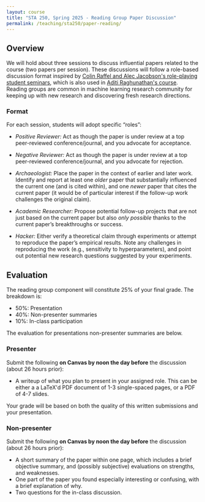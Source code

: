 ```yaml
---
layout: course
title: "STA 250, Spring 2025 - Reading Group Paper Discussion"
permalink: /teaching/sta250/paper-reading/
---
```


## Overview

We will hold about three sessions to discuss influential papers related to the course (two papers per session). These discussions will follow a role-based discussion format inspired by [Colin Raffel and Alec Jacobson's role-playing student seminars](https://www.cs.toronto.edu/~jacobson/images/role-playing-paper-reading-seminars.pdf), which is also used in [Aditi Raghunathan's course](https://www.cs.cmu.edu/~aditirag/teaching/15-789F24.html). Reading groups are common in machine learning research community for keeping up with new research and discovering fresh research directions.


### Format

For each session, students will adopt specific “roles”:

* *Positive Reviewer:* 
Act as though the paper is under review at a top peer-reviewed conference/journal, and you advocate for acceptance.

* *Negative Reviewer:* 
Act as though the paper is under review at a top peer-reviewed conference/journal, and you advocate for rejection.

* *Archaeologist:* 
Place the paper in the context of earlier and later work. Identify and report at least one *older* paper that substantially influenced the current one (and is cited within), and one *newer* paper that cites the current paper (it would be of particular interest if the follow-up work challenges the original claim).

* *Academic Researcher:* 
Propose potential follow-up projects that are not just based on the current paper but also *only possible* thanks to the current paper’s breakthroughs or success.

* *Hacker:* 
Either verify a theoretical claim through experiments or attempt to reproduce the paper’s empirical results. Note any challenges in reproducing the work (e.g., sensitivity to hyperparameters), and point out potential new research questions suggested by your experiments.



## Evaluation

The reading group component will constitute 25% of your final grade. The breakdown is: 
* 50%: Presentation
* 40%: Non-presenter summaries
* 10%: In-class participation

The evaluation for presentations non-presenter summaries are below.

### Presenter
Submit the following **on Canvas by noon the day before** the discussion (about 26 hours prior):
* A writeup of what you plan to present in your assigned role. This can be either a a LaTeX'd PDF document of 1-3 single-spaced pages, or a PDF of 4-7 slides.

Your grade will be based on both the quality of this written submissions and your presentation.


### Non-presenter
Submit the following **on Canvas by noon the day before** the discussion (about 26 hours prior):
* A short summary of the paper within one page, which includes a brief objective summary, and (possibly subjective) evaluations on strengths, and weaknesses.
* One part of the paper you found especially interesting or confusing, with a brief explanation of why.
* Two questions for the in-class discussion.

